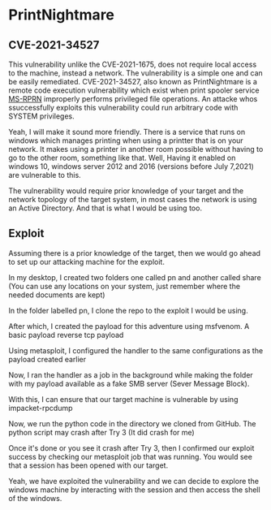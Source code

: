 # PrintNightmare

## CVE-2021-34527
This vulnerability unlike the CVE-2021-1675, does not require local access to the machine, instead a network. The vulnerability is a simple one and can be easily remediated. CVE-2021-34527, also known as PrintNightmare is a remote code execution vulnerability which exist when print spooler service [MS-RPRN](https://learn.microsoft.com/en-us/openspecs/windows_protocols/ms-rprn/d42db7d5-f141-4466-8f47-0a4be14e2fc1) improperly performs privileged file operations. An attacke whos ssuccessfully exploits this vulnerability could run arbitrary code with SYSTEM privileges.

Yeah, I will make it sound more friendly. There is a service that runs on windows which manages printing when using a printter that is on your network. It makes using a printer in another room possible without having to go to the other room, something like that. Well, Having it enabled on windows 10, windows server 2012 and 2016 (versions before July 7,2021) are vulnerable to this. 

The vulnerability would require prior knowledge of your target and the network topology of the target system, in most cases the network is using an Active Directory. And that is what I would be using too.

## Exploit
Assuming there is a prior knowledge of the target, then we would go ahead to set up our attacking machine for the exploit.

In my desktop, I created two folders one called pn and another called share (You can use any locations on your system, just remember where the needed documents are kept)


In the folder labelled pn, I clone the repo to the exploit I would be using.


After which, I created the payload for this adventure using msfvenom. A basic payload reverse tcp payload

Using metasploit, I configured the handler to the same configurations as the payload created earlier

Now, I ran the handler as a job in the background while making the folder with my payload available as a fake SMB server (Sever Message Block). 


With this, I can ensure that our target machine is vulnerable by using impacket-rpcdump

Now, we run the python code in the directory we cloned from GitHub. The python script may crash after Try 3 (It did crash for me)

Once it's done or you see it crash after Try 3, then I confirmed our exploit success by checking our metasploit job that was running. You would see that a session has been opened with our target. 


Yeah, we have exploited the vulnerability and we can decide to explore the windows machine by interacting with the session and then access the shell of the windows.
